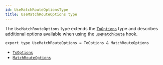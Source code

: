 ```yaml
---
id: UseMatchRouteOptionsType
title: UseMatchRouteOptions type
---
```


The `UseMatchRouteOptions` type extends the [`ToOptions`](./api/router/ToOptionsType) type and describes additional options available when using the [`useMatchRoute`](./api/router/useMatchRouteHook) hook.

```tsx
export type UseMatchRouteOptions = ToOptions & MatchRouteOptions
```

- [`ToOptions`](./api/router/ToOptionsType)
- [`MatchRouteOptions`](./api/router/MatchRouteOptionsType)
